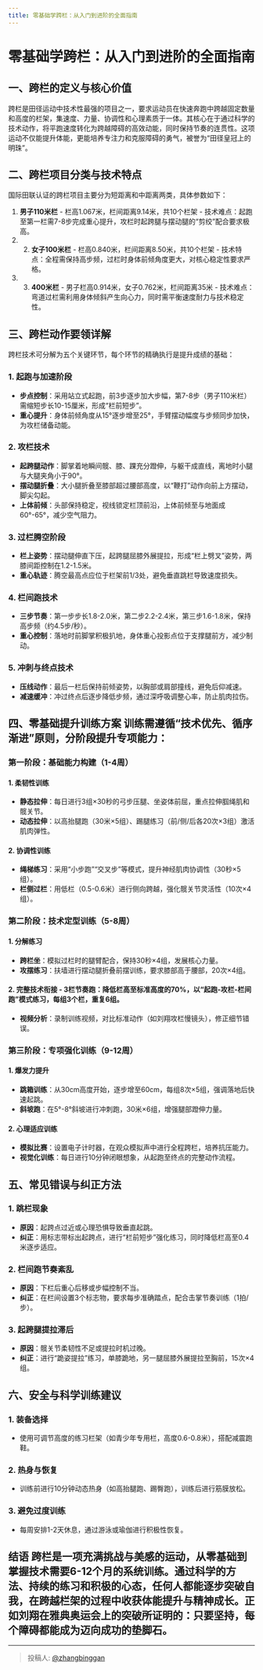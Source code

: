 ```yaml
---
title: 零基础学跨栏：从入门到进阶的全面指南
---
```


# 零基础学跨栏：从入门到进阶的全面指南 
## 一、跨栏的定义与核心价值 
跨栏是田径运动中技术性最强的项目之一，要求运动员在快速奔跑中跨越固定数量和高度的栏架，集速度、力量、协调性和心理素质于一体。其核心在于通过科学的技术动作，将平跑速度转化为跨越障碍的高效动能，同时保持节奏的连贯性。这项运动不仅能提升体能，更能培养专注力和克服障碍的勇气，被誉为“田径皇冠上的明珠”。 
## 二、跨栏项目分类与技术特点 
国际田联认证的跨栏项目主要分为短距离和中距离两类，具体参数如下： 
1. **男子110米栏** - 栏高1.067米，栏间距离9.14米，共10个栏架 - 技术难点：起跑至第一栏需7-8步完成重心提升，攻栏时起跨腿与摆动腿的“剪绞”配合要求极高。 
2. 2. **女子100米栏** - 栏高0.840米，栏间距离8.50米，共10个栏架 - 技术特点：全程需保持高步频，过栏时身体前倾角度更大，对核心稳定性要求严格。 
3. 3. **400米栏** - 男子栏高0.914米，女子0.762米，栏间距离35米 - 技术难点：弯道过栏需利用身体倾斜产生向心力，同时需平衡速度耐力与技术稳定性。 
## 三、跨栏动作要领详解 
跨栏技术可分解为五个关键环节，每个环节的精确执行是提升成绩的基础： 
### 1. 起跑与加速阶段 
- **步点控制**：采用站立式起跑，前3步逐步加大步幅，第7-8步（男子110米栏）需缩短步长10-15厘米，形成“栏前短步”。 
- **重心提升**：身体前倾角度从15°逐步增至25°，手臂摆动幅度与步频同步加快，为攻栏储备动能。 
### 2. 攻栏技术 
- **起跨腿动作**：脚掌着地瞬间髋、膝、踝充分蹬伸，与躯干成直线，离地时小腿与大腿夹角小于90°。 
- **摆动腿折叠**：大小腿折叠至膝部超过腰部高度，以“鞭打”动作向前上方摆动，脚尖勾起。 
- **上体前倾**：头部保持稳定，视线锁定栏顶前沿，上体前倾至与地面成60°-65°，减少空气阻力。 
### 3. 过栏腾空阶段 
- **栏上姿势**：摆动腿伸直下压，起跨腿屈膝外展提拉，形成“栏上劈叉”姿势，两膝间距控制在1.2-1.5米。 
- **重心轨迹**：腾空最高点应位于栏架前1/3处，避免垂直跳栏导致速度损失。 
### 4. 栏间跑技术 
- **三步节奏**：第一步步长1.8-2.0米，第二步2.2-2.4米，第三步1.6-1.8米，保持高步频（约4.5步/秒）。 
- **重心控制**：落地时前脚掌积极扒地，身体重心投影点位于支撑腿前方，减少制动。 
### 5. 冲刺与终点技术 
- **压线动作**：最后一栏后保持前倾姿势，以胸部或肩部撞线，避免后仰减速。 
- **减速缓冲**：冲过终点后逐步降低步频，通过深呼吸调整心率，防止肌肉拉伤。 
## 四、零基础提升训练方案 训练需遵循“技术优先、循序渐进”原则，分阶段提升专项能力： 
### 第一阶段：基础能力构建（1-4周） 
#### 1. 柔韧性训练 
- **静态拉伸**：每日进行3组×30秒的弓步压腿、坐姿体前屈，重点拉伸腘绳肌和髋关节。 
- **动态拉伸**：以高抬腿跑（30米×5组）、踢腿练习（前/侧/后各20次×3组）激活肌肉弹性。 
#### 2. 协调性训练 
- **绳梯练习**：采用“小步跑”“交叉步”等模式，提升神经肌肉协调性（30秒×5组）。 
- **栏侧过栏**：用低栏（0.5-0.6米）进行侧向跨越，强化髋关节灵活性（10次×4组）。
### 第二阶段：技术定型训练（5-8周） 
#### 1. 分解练习 
- **跨栏坐**：模拟过栏时的腿臂配合，保持30秒×4组，发展核心力量。 
- **攻摆练习**：扶墙进行摆动腿折叠前摆训练，要求膝部高于腰部，20次×4组。 
#### 2. 完整技术衔接 - **3栏节奏跑**：降低栏高至标准高度的70%，以“起跑-攻栏-栏间跑”模式练习，每组3个栏，重复6组。 
- **视频分析**：录制训练视频，对比标准动作（如刘翔攻栏慢镜头），修正细节错误。
### 第三阶段：专项强化训练（9-12周） 
#### 1. 爆发力提升 
- **跳箱训练**：从30cm高度开始，逐步增至60cm，每组8次×5组，强调落地后快速起跳。 
- **斜坡跑**：在5°-8°斜坡进行冲刺跑，30米×6组，增强腿部蹬伸力量。 
#### 2. 心理适应训练 
- **模拟比赛**：设置电子计时器，在观众模拟声中进行全程跨栏，培养抗压能力。 
- **视觉化训练**：每日进行10分钟闭眼想象，从起跑至终点的完整动作流程。 
## 五、常见错误与纠正方法 
### 1. 跳栏现象 
- **原因**：起跨点过近或心理恐惧导致垂直起跳。 
- **纠正**：用标志带标出起跨点，进行“栏前短步”强化练习，同时降低栏高至0.4米逐步适应。 
### 2. 栏间跑节奏紊乱 
- **原因**：下栏后重心后移或步幅控制不当。 
- **纠正**：在栏间设置3个标志物，要求每步准确踏点，配合击掌节奏训练（1拍/步）。 
### 3. 起跨腿提拉滞后 
- **原因**：髋关节柔韧性不足或提拉时机过晚。 
- **纠正**：进行“跪姿提拉”练习，单膝跪地，另一腿屈膝外展提拉至胸前，15次×4组。 
## 六、安全与科学训练建议 
### 1. 装备选择 
- 使用可调节高度的练习栏架（如青少年专用栏，高度0.6-0.8米），搭配减震跑鞋。 
### 2. 热身与恢复 
- 训练前进行10分钟动态热身（如高抬腿跑、踢臀跑），训练后进行筋膜放松。 
### 3. 避免过度训练 
- 每周安排1-2天休息，通过游泳或瑜伽进行积极性恢复。 
## 结语 跨栏是一项充满挑战与美感的运动，从零基础到掌握技术需要6-12个月的系统训练。通过科学的方法、持续的练习和积极的心态，任何人都能逐步突破自我，在跨越栏架的过程中收获体能提升与精神成长。正如刘翔在雅典奥运会上的突破所证明的：只要坚持，每个障碍都能成为迈向成功的垫脚石。

---

> 投稿人: [@zhangbinggan](https://github.com/zhangbinggan)
